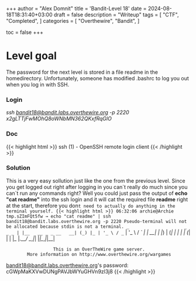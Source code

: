 +++
author = "Alex Domnit"
title = 'Bandit-Level 18'
date = 2024-08-18T18:31:40+03:00
draft = false
description = "Writeup"
tags = [
    "CTF",
    "Completed",
]
categories = [
    "Overthewire",
    "Bandit",
]

toc = false
+++

# Level goal
The password for the next level is stored in a file readme in the homedirectory. Unfortunately, someone has modified .bashrc to log you out when you log in with SSH.

### Login
*ssh bandit18@bandit.labs.overthewire.org -p 2220*\
*x2gLTTjFwMOhQ8oWNbMN362QKxfRqGlO*

### Doc
{{< highlight html >}}
ssh (1)              - OpenSSH remote login client
{{< /highlight >}}

### Solution
This is a very easy sollution just like the one from the previous level. Since you get logged out right after logging in you can\`t really do much since you can\`t run any commands right? Well you could just pass the output of **echo "cat readme"** into the ssh login and it will cat the required file **readme** right at the start, therefore you don`t need to actually do anything in the terminal yourself.
{{< highlight html >}}
06:32:06 archie@Archie tmp.sZImFQt5fw → echo "cat readme" | ssh bandit18@bandit.labs.overthewire.org -p 2220
Pseudo-terminal will not be allocated because stdin is not a terminal.
                         _                     _ _ _
                        | |__   __ _ _ __   __| (_) |_
                        | '_ \ / _` | '_ \ / _` | | __|
                        | |_) | (_| | | | | (_| | | |_
                        |_.__/ \__,_|_| |_|\__,_|_|\__|


                      This is an OverTheWire game server.
            More information on http://www.overthewire.org/wargames

bandit18@bandit.labs.overthewire.org's password:
cGWpMaKXVwDUNgPAVJbWYuGHVn9zl3j8
{{< /highlight >}}
